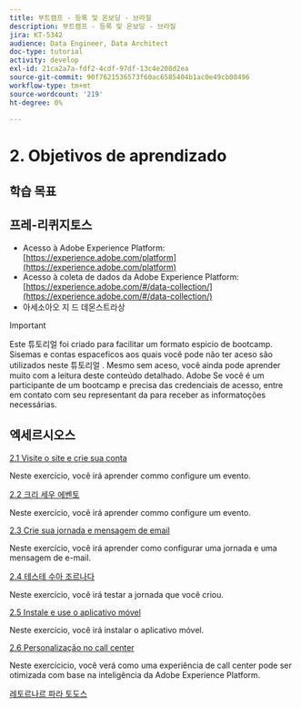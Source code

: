 ```yaml
---
title: 부트캠프 - 등록 및 온보딩 - 브라질
description: 부트캠프 - 등록 및 온보딩 - 브라질
jira: KT-5342
audience: Data Engineer, Data Architect
doc-type: tutorial
activity: develop
exl-id: 21ca2a7a-fdf2-4cdf-97df-13c4e208d2ea
source-git-commit: 90f7621536573f60ac6585404b1ac0e49cb08496
workflow-type: tm+mt
source-wordcount: '219'
ht-degree: 0%

---
```


# 2. Objetivos de aprendizado

## 학습 목표

## 프레-리퀴지토스

- Acesso à Adobe Experience Platform: [https://experience.adobe.com/platform](https://experience.adobe.com/platform)
- Acesso à coleta de dados da Adobe Experience Platform: [https://experience.adobe.com/#/data-collection/](https://experience.adobe.com/#/data-collection/)
- 아세소아오 지 드 데몬스트라상

>[!IMPORTANT]
>
>Este 튜토리얼 foi criado para facilitar um formato espicio de bootcamp. Sisemas e contas espaceficos aos quais você pode não ter aceso são utilizados neste 튜토리얼 . Mesmo sem aceso, você ainda pode aprender muito com a leitura deste conteúdo detalhado. Adobe Se você é um participante de um bootcamp e precisa das credenciais de acesso, entre em contato com seu representant da para receber as informatoções necessárias.

## 엑세르시오스

[2.1 Visite o site e crie sua conta](./ex1.md)

Neste exercício, você irá aprender commo configure um evento.

[2.2 크리 세우 에벤토](./ex2.md)

Neste exercício, você irá aprender commo configure um evento.

[2.3 Crie sua jornada e mensagem de email](./ex3.md)

Neste exercício, você irá aprender como configurar uma jornada e uma mensagem de e-mail.

[2.4 테스테 수아 조르나다](./ex4.md)

Neste exercício, você irá testar a jornada que você criou.

[2.5 Instale e use o aplicativo móvel](./ex5.md)

Neste exercício, você irá instalar o aplicativo móvel.

[2.6 Personalização no call center](./ex6.md)

Neste exercícicio, você verá como uma experiência de call center pode ser otimizada com base na inteligência da Adobe Experience Platform.

[레토르나르 파라 토도스](../../overview.md)
